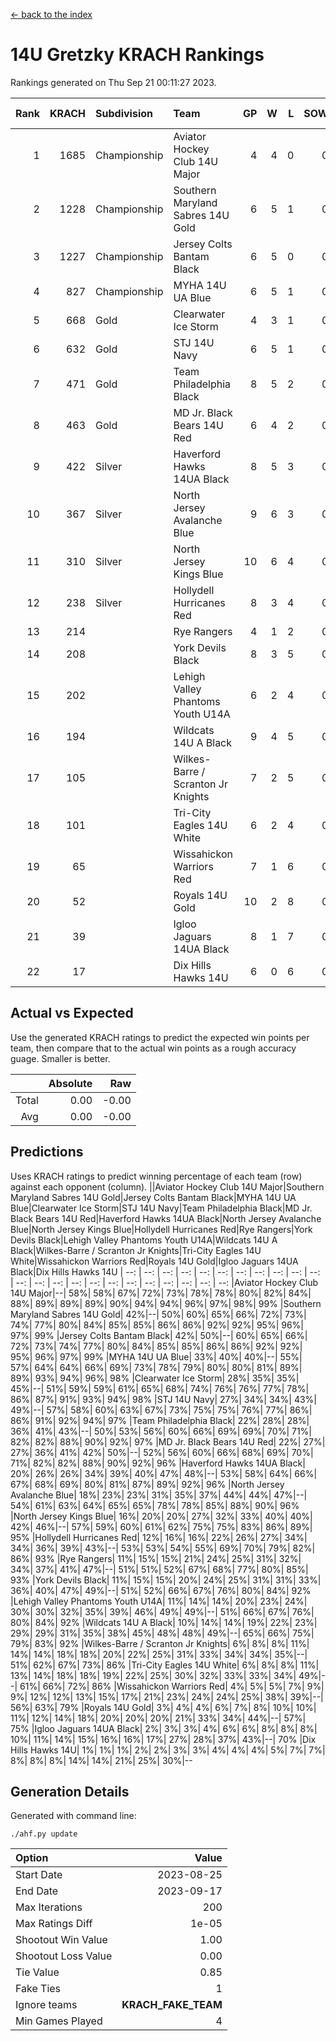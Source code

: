 [<- back to the index](readme.md)
# 14U Gretzky KRACH Rankings
Rankings generated on Thu Sep 21 00:11:27 2023.

Rank|KRACH|Subdivision|Team|GP|W|L|SOW|SOL|T|SoS|Exp Wins|Win Diff
---:|---:|:---|:---|---:|---:|---:|---:|---:|---:|---:|---:|---:
1|1685|Championship|Aviator Hockey Club 14U Major|4|4|0|0|0|0|371|4.8|-0.0
2|1228|Championship|Southern Maryland Sabres 14U Gold|6|5|1|0|0|0|497|5.8|-0.0
3|1227|Championship|Jersey Colts Bantam Black|6|5|0|0|0|1|316|6.7|0.0
4|827|Championship|MYHA 14U UA Blue|6|5|1|0|0|0|284|5.9|0.0
5|668|Gold|Clearwater Ice Storm|4|3|1|0|0|0|369|3.9|0.0
6|632|Gold|STJ 14U Navy|6|5|1|0|0|0|290|5.9|0.0
7|471|Gold|Team Philadelphia Black|8|5|2|0|0|1|308|6.7|0.0
8|463|Gold|MD Jr. Black Bears 14U Red|6|4|2|0|0|0|294|4.8|-0.0
9|422|Silver|Haverford Hawks 14UA Black|8|5|3|0|0|0|446|5.8|-0.0
10|367|Silver|North Jersey Avalanche Blue|9|6|3|0|0|0|296|6.8|-0.0
11|310|Silver|North Jersey Kings Blue|10|6|4|0|0|0|314|6.9|0.0
12|238|Silver|Hollydell Hurricanes Red|8|3|4|0|0|1|506|4.7|0.0
13|214||Rye Rangers|4|1|2|0|0|1|461|2.7|0.0
14|208||York Devils Black|8|3|5|0|0|0|563|3.8|-0.0
15|202||Lehigh Valley Phantoms Youth U14A|6|2|4|0|0|0|552|2.9|0.0
16|194||Wildcats 14U A Black|9|4|5|0|0|0|364|4.9|0.0
17|105||Wilkes-Barre / Scranton Jr Knights|7|2|5|0|0|0|359|2.9|0.0
18|101||Tri-City Eagles 14U White|6|2|4|0|0|0|399|2.8|-0.0
19|65||Wissahickon Warriors Red|7|1|6|0|0|0|356|1.9|0.0
20|52||Royals 14U Gold|10|2|8|0|0|0|394|2.9|0.0
21|39||Igloo Jaguars 14UA Black|8|1|7|0|0|0|283|1.9|0.0
22|17||Dix Hills Hawks 14U|6|0|6|0|0|0|242|0.9|0.0

## Actual vs Expected
Use the generated KRACH ratings to predict the expected win points per team, then compare that to the actual win points as a rough accuracy guage. Smaller is better.

||Absolute|Raw
|---:|---:|---:
|Total|0.00|-0.00
|Avg|0.00|-0.00

## Predictions
Uses KRACH ratings to predict winning percentage of each team (row) against each opponent (column).
||Aviator Hockey Club 14U Major|Southern Maryland Sabres 14U Gold|Jersey Colts Bantam Black|MYHA 14U UA Blue|Clearwater Ice Storm|STJ 14U Navy|Team Philadelphia Black|MD Jr. Black Bears 14U Red|Haverford Hawks 14UA Black|North Jersey Avalanche Blue|North Jersey Kings Blue|Hollydell Hurricanes Red|Rye Rangers|York Devils Black|Lehigh Valley Phantoms Youth U14A|Wildcats 14U A Black|Wilkes-Barre / Scranton Jr Knights|Tri-City Eagles 14U White|Wissahickon Warriors Red|Royals 14U Gold|Igloo Jaguars 14UA Black|Dix Hills Hawks 14U
| --: | --: | --: | --: | --: | --: | --: | --: | --: | --: | --: | --: | --: | --: | --: | --: | --: | --: | --: | --: | --: | --: | --: 
|Aviator Hockey Club 14U Major|--| 58%| 58%| 67%| 72%| 73%| 78%| 78%| 80%| 82%| 84%| 88%| 89%| 89%| 89%| 90%| 94%| 94%| 96%| 97%| 98%| 99%
|Southern Maryland Sabres 14U Gold| 42%|--| 50%| 60%| 65%| 66%| 72%| 73%| 74%| 77%| 80%| 84%| 85%| 85%| 86%| 86%| 92%| 92%| 95%| 96%| 97%| 99%
|Jersey Colts Bantam Black| 42%| 50%|--| 60%| 65%| 66%| 72%| 73%| 74%| 77%| 80%| 84%| 85%| 85%| 86%| 86%| 92%| 92%| 95%| 96%| 97%| 99%
|MYHA 14U UA Blue| 33%| 40%| 40%|--| 55%| 57%| 64%| 64%| 66%| 69%| 73%| 78%| 79%| 80%| 80%| 81%| 89%| 89%| 93%| 94%| 96%| 98%
|Clearwater Ice Storm| 28%| 35%| 35%| 45%|--| 51%| 59%| 59%| 61%| 65%| 68%| 74%| 76%| 76%| 77%| 78%| 86%| 87%| 91%| 93%| 94%| 98%
|STJ 14U Navy| 27%| 34%| 34%| 43%| 49%|--| 57%| 58%| 60%| 63%| 67%| 73%| 75%| 75%| 76%| 77%| 86%| 86%| 91%| 92%| 94%| 97%
|Team Philadelphia Black| 22%| 28%| 28%| 36%| 41%| 43%|--| 50%| 53%| 56%| 60%| 66%| 69%| 69%| 70%| 71%| 82%| 82%| 88%| 90%| 92%| 97%
|MD Jr. Black Bears 14U Red| 22%| 27%| 27%| 36%| 41%| 42%| 50%|--| 52%| 56%| 60%| 66%| 68%| 69%| 70%| 71%| 82%| 82%| 88%| 90%| 92%| 96%
|Haverford Hawks 14UA Black| 20%| 26%| 26%| 34%| 39%| 40%| 47%| 48%|--| 53%| 58%| 64%| 66%| 67%| 68%| 69%| 80%| 81%| 87%| 89%| 92%| 96%
|North Jersey Avalanche Blue| 18%| 23%| 23%| 31%| 35%| 37%| 44%| 44%| 47%|--| 54%| 61%| 63%| 64%| 65%| 65%| 78%| 78%| 85%| 88%| 90%| 96%
|North Jersey Kings Blue| 16%| 20%| 20%| 27%| 32%| 33%| 40%| 40%| 42%| 46%|--| 57%| 59%| 60%| 61%| 62%| 75%| 75%| 83%| 86%| 89%| 95%
|Hollydell Hurricanes Red| 12%| 16%| 16%| 22%| 26%| 27%| 34%| 34%| 36%| 39%| 43%|--| 53%| 53%| 54%| 55%| 69%| 70%| 79%| 82%| 86%| 93%
|Rye Rangers| 11%| 15%| 15%| 21%| 24%| 25%| 31%| 32%| 34%| 37%| 41%| 47%|--| 51%| 51%| 52%| 67%| 68%| 77%| 80%| 85%| 93%
|York Devils Black| 11%| 15%| 15%| 20%| 24%| 25%| 31%| 31%| 33%| 36%| 40%| 47%| 49%|--| 51%| 52%| 66%| 67%| 76%| 80%| 84%| 92%
|Lehigh Valley Phantoms Youth U14A| 11%| 14%| 14%| 20%| 23%| 24%| 30%| 30%| 32%| 35%| 39%| 46%| 49%| 49%|--| 51%| 66%| 67%| 76%| 80%| 84%| 92%
|Wildcats 14U A Black| 10%| 14%| 14%| 19%| 22%| 23%| 29%| 29%| 31%| 35%| 38%| 45%| 48%| 48%| 49%|--| 65%| 66%| 75%| 79%| 83%| 92%
|Wilkes-Barre / Scranton Jr Knights|  6%|  8%|  8%| 11%| 14%| 14%| 18%| 18%| 20%| 22%| 25%| 31%| 33%| 34%| 34%| 35%|--| 51%| 62%| 67%| 73%| 86%
|Tri-City Eagles 14U White|  6%|  8%|  8%| 11%| 13%| 14%| 18%| 18%| 19%| 22%| 25%| 30%| 32%| 33%| 33%| 34%| 49%|--| 61%| 66%| 72%| 86%
|Wissahickon Warriors Red|  4%|  5%|  5%|  7%|  9%|  9%| 12%| 12%| 13%| 15%| 17%| 21%| 23%| 24%| 24%| 25%| 38%| 39%|--| 56%| 63%| 79%
|Royals 14U Gold|  3%|  4%|  4%|  6%|  7%|  8%| 10%| 10%| 11%| 12%| 14%| 18%| 20%| 20%| 20%| 21%| 33%| 34%| 44%|--| 57%| 75%
|Igloo Jaguars 14UA Black|  2%|  3%|  3%|  4%|  6%|  6%|  8%|  8%|  8%| 10%| 11%| 14%| 15%| 16%| 16%| 17%| 27%| 28%| 37%| 43%|--| 70%
|Dix Hills Hawks 14U|  1%|  1%|  1%|  2%|  2%|  3%|  3%|  4%|  4%|  4%|  5%|  7%|  7%|  8%|  8%|  8%| 14%| 14%| 21%| 25%| 30%|--

## Generation Details

Generated with command line:
```
./ahf.py update
```

| Option | Value |
| :----- | ----: |
| Start Date | 2023-08-25 |
| End Date | 2023-09-17 |
| Max Iterations | 200 |
| Max Ratings Diff | 1e-05 |
| Shootout Win Value | 1.00 |
| Shootout Loss Value | 0.00 |
| Tie Value | 0.85 |
| Fake Ties | 1 |
| Ignore teams | __KRACH_FAKE_TEAM__ |
| Min Games Played | 4 |

